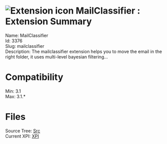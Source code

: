 # ![Extension icon](https://addons.thunderbird.net/static/img/addon-icons/default-64.png) MailClassifier : Extension Summary

Name: MailClassifier  
Id: 3376  
Slug: mailclassifier  
Description: The mailclassifier extension helps you to move the email in the right folder, it uses multi-level bayesian filtering...
  

# Compatibility
Min: 3.1  
Max: 3.1.*  

# Files

Source Tree: [Src](C:/Dev/Thunderbird/ThunderKdB/xall/xOther/3376-mailclassifier/src)  
Current XPI: [XPI](C:/Dev/Thunderbird/ThunderKdB/xall/xOther/3376-mailclassifier/xpi)  



